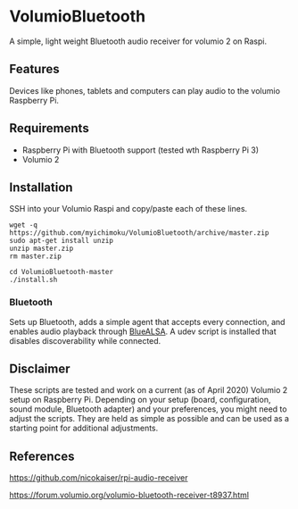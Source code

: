 # VolumioBluetooth

A simple, light weight Bluetooth audio receiver for volumio 2 on Raspi.

## Features

Devices like phones, tablets and computers can play audio to the volumio Raspberry Pi.

## Requirements

- Raspberry Pi with Bluetooth support (tested wth Raspberry Pi 3)
- Volumio 2

## Installation

SSH into your Volumio Raspi and copy/paste each of these lines.

    wget -q https://github.com/myichimoku/VolumioBluetooth/archive/master.zip
    sudo apt-get install unzip
    unzip master.zip
    rm master.zip

    cd VolumioBluetooth-master
    ./install.sh

### Bluetooth

Sets up Bluetooth, adds a simple agent that accepts every connection, and enables audio playback through [BlueALSA](https://github.com/Arkq/bluez-alsa). A udev script is installed that disables discoverability while connected.

## Disclaimer

These scripts are tested and work on a current (as of April 2020) Volumio 2 setup on Raspberry Pi. Depending on your setup (board, configuration, sound module, Bluetooth adapter) and your preferences, you might need to adjust the scripts. They are held as simple as possible and can be used as a starting point for additional adjustments.

## References
https://github.com/nicokaiser/rpi-audio-receiver

https://forum.volumio.org/volumio-bluetooth-receiver-t8937.html

